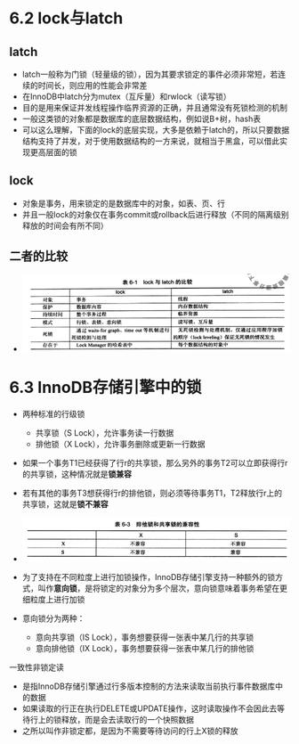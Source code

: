 # 6.2 lock与latch

## latch

- latch一般称为门锁（轻量级的锁），因为其要求锁定的事件必须非常短，若连续的时间长，则应用的性能会非常差
- 在InnoDB中latch分为mutex（互斥量）和rwlock（读写锁）
- 目的是用来保证并发线程操作临界资源的正确，并且通常没有死锁检测的机制
- 一般这类锁的对象都是数据库的底层数据结构，例如说B+树，hash表
- 可以这么理解，下面的lock的底层实现，大多是依赖于latch的，所以只要数据结构支持了并发，对于使用数据结构的一方来说，就相当于黑盒，可以借此实现更高层面的锁



## lock

- 对象是事务，用来锁定的是数据库中的对象，如表、页、行
- 并且一般lock的对象仅在事务commit或rollback后进行释放（不同的隔离级别释放的时间会有所不同）



## 二者的比较

- <img src="image/lock与latch的比较.png" style="zoom: 200%;" />







# 6.3 InnoDB存储引擎中的锁

- 两种标准的行级锁
  - 共享锁（S Lock），允许事务读一行数据
  - 排他锁（X Lock），允许事务删除或更新一行数据
- 如果一个事务T1已经获得了行r的共享锁，那么另外的事务T2可以立即获得行r的共享锁，这种情况就是**锁兼容**
- 若有其他的事务T3想获得行r的排他锁，则必须等待事务T1，T2释放行r上的共享锁，这就是**锁不兼容**
- <img src="image/排他锁和共享锁的兼容性.png" style="zoom:150%;" />



- 为了支持在不同粒度上进行加锁操作，InnoDB存储引擎支持一种额外的锁方式，叫作**意向锁**，是将锁定的对象分为多个层次，意向锁意味着事务希望在更细粒度上进行加锁
- 意向锁分为两种：
  - 意向共享锁（IS Lock），事务想要获得一张表中某几行的共享锁
  - 意向排他锁（IX Lock），事务想要获得一张表中某几行的排他锁



一致性非锁定读

- 是指InnoDB存储引擎通过行多版本控制的方法来读取当前执行事件数据库中的数据
- 如果读取的行正在执行DELETE或UPDATE操作，这时读取操作不会因此去等待行上的锁释放，而是会去读取行的一个快照数据
- 之所以叫作非锁定都，是因为不需要等待访问的行上X锁的释放